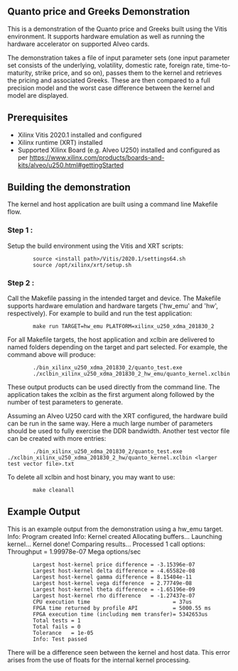## Quanto price and Greeks Demonstration
This is a demonstration of the Quanto price and Greeks built using the Vitis environment.  It supports hardware emulation as well as running the hardware accelerator on supported Alveo cards.

The demonstration takes a file of input parameter sets (one input parameter set consists of the underlying, volatility, domestic rate, foreign rate, time-to-maturity, strike price, and so on), passes them to the kernel and retrieves the pricing and associated Greeks.  These are then compared to a full precision model and the worst case difference between the kernel and model are displayed.

## Prerequisites

- Xilinx Vitis 2020.1 installed and configured
- Xilinx runtime (XRT) installed
- Supported Xilinx Board (e.g. Alveo U250) installed and configured as per https://www.xilinx.com/products/boards-and-kits/alveo/u250.html#gettingStarted


## Building the demonstration
The kernel and host application are built using a command line Makefile flow.

### Step 1 :
Setup the build environment using the Vitis and XRT scripts:

            source <install path>/Vitis/2020.1/settings64.sh
            source /opt/xilinx/xrt/setup.sh

### Step 2 :
Call the Makefile passing in the intended target and device. The Makefile supports hardware emulation and hardware targets ('hw_emu' and 'hw', respectively). For example to build and run the test application:

            make run TARGET=hw_emu PLATFORM=xilinx_u250_xdma_201830_2

For all Makefile targets, the host application and xclbin are delivered to named folders depending on the target and part selected.  For example, the command above will produce:

            ./bin_xilinx_u250_xdma_201830_2/quanto_test.exe
            ./xclbin_xilinx_u250_xdma_201830_2_hw_emu/quanto_kernel.xclbin

These output products can be used directly from the command line.  The application takes the xclbin as the first argument along followed by the number of test parameters to generate.

Assuming an Alveo U250 card with the XRT configured, the hardware build can be run in the same way.  Here a much large number of parameters should be used to fully exercise the DDR bandwidth. Another test vector file can be created with more entries:

            ./bin_xilinx_u250_xdma_201830_2/quanto_test.exe ./xclbin_xilinx_u250_xdma_201830_2_hw/quanto_kernel.xclbin <larger test vector file>.txt

To delete all xclbin and host binary, you may want to use:

			make cleanall

## Example Output
This is an example output from the demonstration using a hw_emu target.
            Info: Program created
            Info: Kernel created
            Allocating buffers...
            Launching kernel...
            Kernel done!
            Comparing results...
            Processed 1 call options:
            Throughput = 1.99978e-07 Mega options/sec

            Largest host-kernel price difference = -3.15396e-07
            Largest host-kernel delta difference = -4.65582e-08
            Largest host-kernel gamma difference = 8.15404e-11
            Largest host-kernel vega difference  = 2.77749e-08
            Largest host-kernel theta difference = -1.65196e-09
            Largest host-kernel rho difference   = -1.27437e-07
            CPU execution time                          = 37us
            FPGA time returned by profile API           = 5000.55 ms
            FPGA execution time (including mem transfer)= 5342653us
            Total tests = 1
            Total fails = 0
            Tolerance   = 1e-05
            Info: Test passed


There will be a difference seen between the kernel and host data.  This error arises from the use of floats for the internal kernel processing.
